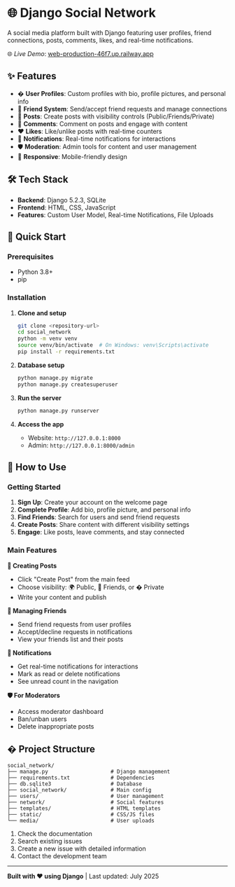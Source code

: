 # 🌐 Django Social Network

A social media platform built with Django featuring user profiles, friend connections, posts, comments, likes, and real-time notifications.

🌐 *Live Demo*: [web-production-46f7.up.railway.app](https://web-production-46f7.up.railway.app)

## ✨ Features

- � **User Profiles**: Custom profiles with bio, profile pictures, and personal info
- 👥 **Friend System**: Send/accept friend requests and manage connections
- 📝 **Posts**: Create posts with visibility controls (Public/Friends/Private)
- 💬 **Comments**: Comment on posts and engage with content
- ❤️ **Likes**: Like/unlike posts with real-time counters
- 🔔 **Notifications**: Real-time notifications for interactions
- 🛡️ **Moderation**: Admin tools for content and user management
- 📱 **Responsive**: Mobile-friendly design

## 🛠️ Tech Stack

- **Backend**: Django 5.2.3, SQLite
- **Frontend**: HTML, CSS, JavaScript
- **Features**: Custom User Model, Real-time Notifications, File Uploads

## 🚀 Quick Start

### Prerequisites

- Python 3.8+
- pip

### Installation

1. **Clone and setup**

   ```bash
   git clone <repository-url>
   cd social_network
   python -m venv venv
   source venv/bin/activate  # On Windows: venv\Scripts\activate
   pip install -r requirements.txt
   ```

2. **Database setup**

   ```bash
   python manage.py migrate
   python manage.py createsuperuser
   ```

3. **Run the server**

   ```bash
   python manage.py runserver
   ```

4. **Access the app**
   - Website: `http://127.0.0.1:8000`
   - Admin: `http://127.0.0.1:8000/admin`

## 📖 How to Use

### Getting Started

1. **Sign Up**: Create your account on the welcome page
2. **Complete Profile**: Add bio, profile picture, and personal info
3. **Find Friends**: Search for users and send friend requests
4. **Create Posts**: Share content with different visibility settings
5. **Engage**: Like posts, leave comments, and stay connected

### Main Features

**📝 Creating Posts**

- Click "Create Post" from the main feed
- Choose visibility: 🌍 Public, 👥 Friends, or � Private
- Write your content and publish

**👥 Managing Friends**

- Send friend requests from user profiles
- Accept/decline requests in notifications
- View your friends list and their posts

**🔔 Notifications**

- Get real-time notifications for interactions
- Mark as read or delete notifications
- See unread count in the navigation

**🛡️ For Moderators**

- Access moderator dashboard
- Ban/unban users
- Delete inappropriate posts

## � Project Structure

```
social_network/
├── manage.py                    # Django management
├── requirements.txt             # Dependencies
├── db.sqlite3                   # Database
├── social_network/              # Main config
├── users/                       # User management
├── network/                     # Social features
├── templates/                   # HTML templates
├── static/                      # CSS/JS files
└── media/                       # User uploads
```

1. Check the documentation
2. Search existing issues
3. Create a new issue with detailed information
4. Contact the development team

---

**Built with ❤️ using Django** | Last updated: July 2025
